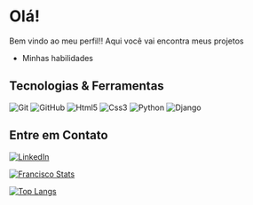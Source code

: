 # Olá!

Bem vindo ao meu perfil!! Aqui você vai encontra meus projetos 


- Minhas habilidades


##  Tecnologias & Ferramentas

![Git](https://img.shields.io/badge/-Git-05122A?style=flat&logo=git)
![GitHub](https://img.shields.io/badge/-GitHub-05122A?style=flat&logo=github)
![Html5](https://img.shields.io/badge/-Html5-05122A?style=flat&logo=html5)
![Css3](https://img.shields.io/badge/-Css3-05122A?style=flat&logo=css3)
![Python](https://img.shields.io/badge/-Python-05122A?style=flat&logo=python)
![Django](https://img.shields.io/badge/-Django-05122A?style=flat&logo=django)



## Entre em Contato
[![LinkedIn](https://img.shields.io/badge/-LinkedIn-blue?style=flat-flat&logo=linkein&logoColor=white)](https://www.linkedin.com/in/francisco-cunha-29a0311a8/)


[![Francisco Stats](https://github-readme-stats.vercel.app/api?username=fcosoftware)](https://github.com/anuraghazra/github-readme-stats)

[![Top Langs](https://github-readme-stats.vercel.app/api/top-langs/?username=fcosoftware)](https://github.com/anuraghazra/github-readme-stats)